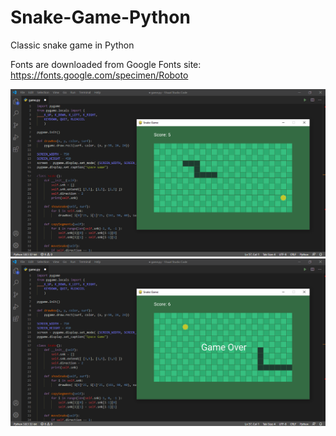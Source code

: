 # Snake-Game-Python
Classic snake game in Python

Fonts are downloaded from Google Fonts site: https://fonts.google.com/specimen/Roboto

![alt text](https://github.com/halts440/Snake-Game-Python/blob/main/Snake%201.png?raw=true)
![alt text](https://github.com/halts440/Snake-Game-Python/blob/main/Snake%202.png?raw=true)
